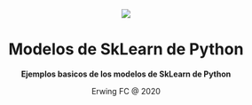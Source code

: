 <div align="center">
  <a target="_blank" href="https://www.python.org/">
    <img src="https://miro.medium.com/max/750/0*cb279ky2PTjrSvIp.jpg">
  </a>
</div>

<div align="center">

# Modelos de SkLearn de Python

**Ejemplos basicos de los modelos de SkLearn de Python**

Erwing FC @ 2020
</div>


